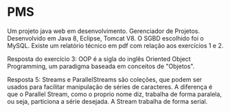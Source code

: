 # PMS
Um projeto java web em desenvolvimento. Gerenciador de Projetos.
Desenvolvido em Java 8, Eclipse, Tomcat V8.
O SGBD escolhido foi o MySQL.
Existe um relatório técnico em pdf com relação aos exercícios 1 e 2.

Resposta do exercício 3:
OOP é a sigla do inglês Oriented Object Programming, um paradigma baseada em conceitos de "Objetos".

Resposta 5:
Streams e ParallelStreams são coleções, que podem ser usados para facilitar manipulação de séries de caracteres. A diferença é que o Parallel Stream, como o proprio nome diz, trabalha de forma paralela, ou seja, particiona a série desejada. A Stream trabalha de forma serial.
